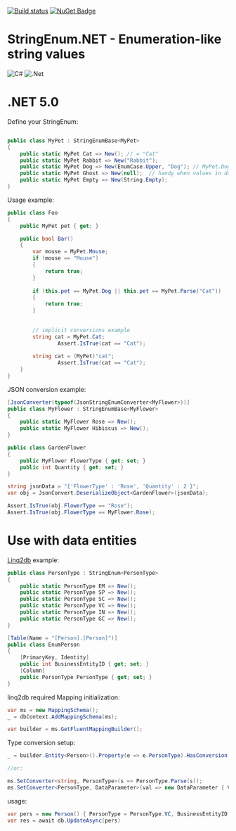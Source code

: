 [![Build status](https://ci.appveyor.com/api/projects/status/dkm6x44rnqwsrbly?svg=true)](https://ci.appveyor.com/project/feeleen/stringenum-net) [![NuGet Badge](https://buildstats.info/nuget/StringEnum.Net)](https://www.nuget.org/packages/StringEnum.Net/)

# StringEnum.NET - Enumeration-like string values

![C#](https://img.shields.io/badge/c%23-%23239120.svg?style=for-the-badge&logo=c-sharp&logoColor=white)
![.Net](https://img.shields.io/badge/.NET-5C2D91?style=for-the-badge&logo=.net&logoColor=white)

# .NET 5.0

Define your StringEnum:

```cs

public class MyPet : StringEnumBase<MyPet>
{
	public static MyPet Cat => New(); // = "Cat"
	public static MyPet Rabbit => New("Rabbit");
	public static MyPet Dog => New(EnumCase.Upper, "Dog"); // MyPet.Dog.ToString() -> "DOG"
	public static MyPet Ghost => New(null);  // handy when values in dataobject may have null values
	public static MyPet Empty => New(String.Empty);
}

```

Usage example:

```cs
public class Foo
{
	public MyPet pet { get; }

	public bool Bar()
	{
		var mouse = MyPet.Mouse;
		if (mouse == "Mouse")
		{
			return true;
		}
		
		if (this.pet == MyPet.Dog || this.pet == MyPet.Parse("Cat"))
		{
			return true;
		}
		
		
		// implicit conversions example
		string cat = MyPet.Cat;
            	Assert.IsTrue(cat == "Cat");
		
		string cat = (MyPet)"cat";
            	Assert.IsTrue(cat == "Cat");
	}
}
```

JSON conversion example:

```cs
[JsonConverter(typeof(JsonStringEnumConverter<MyFlower>))]
public class MyFlower : StringEnumBase<MyFlower>
{
    public static MyFlower Rose => New();
    public static MyFlower Hibiscus => New();
}

public class GardenFlower
{
    public MyFlower FlowerType { get; set; }
    public int Quantity { get; set; }
}

string jsonData = "{'FlowerType' : 'Rose', 'Quantity' : 2 }";
var obj = JsonConvert.DeserializeObject<GardenFlower>(jsonData);

Assert.IsTrue(obj.FlowerType == "Rose");
Assert.IsTrue(obj.FlowerType == MyFlower.Rose);

```


# Use with data entities 
[Linq2db](https://github.com/linq2db/linq2db) example:

```cs
public class PersonType : StringEnum<PersonType>
{
	public static PersonType EM => New();
	public static PersonType SP => New();
	public static PersonType SC => New();
	public static PersonType VC => New();
	public static PersonType IN => New();
	public static PersonType GC => New();
}

[Table(Name = "[Person].[Person]")]
public class EnumPerson
{
	[PrimaryKey, Identity]
	public int BusinessEntityID { get; set; }
	[Column]
	public PersonType PersonType { get; set; }
}
```
linq2db required Mapping initialization:
```cs
var ms = new MappingSchema();
_ = dbContext.AddMappingSchema(ms);

var builder = ms.GetFluentMappingBuilder();
```
Type conversion setup:
```cs
_ = builder.Entity<Person>().Property(e => e.PersonType).HasConversion(v => v.Value, s => PersonType.Parse(s));

//or:

ms.SetConverter<string, PersonType>(s => PersonType.Parse(s));
ms.SetConverter<PersonType, DataParameter>(val => new DataParameter { Value = val.Value, DataType = DataType.VarChar });
```
usage:
```cs
var pers = new Person() { PersonType = PersonType.VC, BusinessEntityID = 1675 };
var res = await db.UpdateAsync(pers)

```
